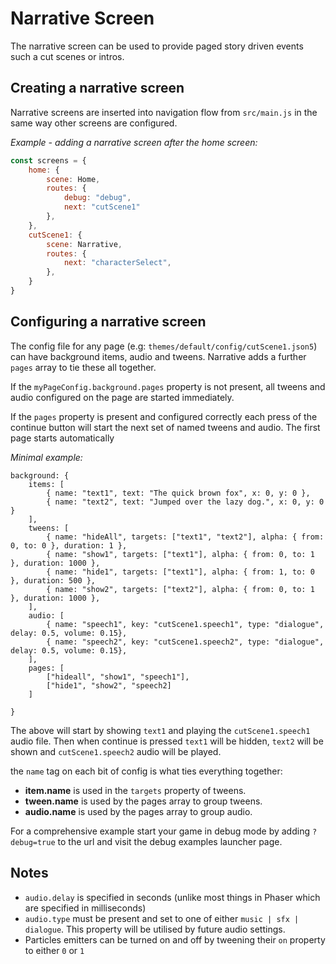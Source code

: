 # Narrative Screen

The narrative screen can be used to provide paged story driven events such a cut scenes or intros.


## Creating a narrative screen

Narrative screens are inserted into navigation flow from `src/main.js` in the same way other screens are configured.

_Example - adding a narrative screen after the home screen:_
```javascript
const screens = {
    home: {
        scene: Home,
        routes: {
            debug: "debug",
            next: "cutScene1"
        },
    },
    cutScene1: {
        scene: Narrative,
        routes: {
            next: "characterSelect",
        },
    }
}
``` 

## Configuring a narrative screen

The config file for any page (e.g: `themes/default/config/cutScene1.json5`) can have background items, audio and tweens.
Narrative adds a further `pages` array to tie these all together.

If the `myPageConfig.background.pages` property is not present, all tweens and audio configured on the page are started immediately.

If the `pages` property is present and configured correctly each press of the continue button will start the next set of named tweens and audio.
The first page starts automatically

_Minimal example:_

```json5
background: {
    items: [
        { name: "text1", text: "The quick brown fox", x: 0, y: 0 },
        { name: "text2", text: "Jumped over the lazy dog.", x: 0, y: 0 }
    ],
    tweens: [
        { name: "hideAll", targets: ["text1", "text2"], alpha: { from: 0, to: 0 }, duration: 1 },
        { name: "show1", targets: ["text1"], alpha: { from: 0, to: 1 }, duration: 1000 },
        { name: "hide1", targets: ["text1"], alpha: { from: 1, to: 0 }, duration: 500 },
        { name: "show2", targets: ["text2"], alpha: { from: 0, to: 1 }, duration: 1000 },
    ],
    audio: [
        { name: "speech1", key: "cutScene1.speech1", type: "dialogue", delay: 0.5, volume: 0.15},
        { name: "speech2", key: "cutScene1.speech2", type: "dialogue", delay: 0.5, volume: 0.15},
    ],
    pages: [
        ["hideall", "show1", "speech1"],
        ["hide1", "show2", "speech2]
    ]

}
```
The above will start by showing `text1` and playing the `cutScene1.speech1` audio file.
Then when continue is pressed `text1` will be hidden, `text2` will be shown and `cutScene1.speech2` audio will be played.

the `name` tag on each bit of config is what ties everything together:

* **item.name** is used in the `targets` property of tweens.
* **tween.name** is used by the pages array to group tweens.
* **audio.name** is used by the pages array to group audio.

For a comprehensive example start your game in debug mode by adding `?debug=true` to the url and visit the debug examples launcher page.

## Notes

* `audio.delay` is specified in seconds (unlike most things in Phaser which are specified in milliseconds)
* `audio.type` must be present and set to one of either `music | sfx | dialogue`. This property will be utilised by future audio settings.
* Particles emitters can be turned on and off by tweening their `on` property to either `0` or `1`
